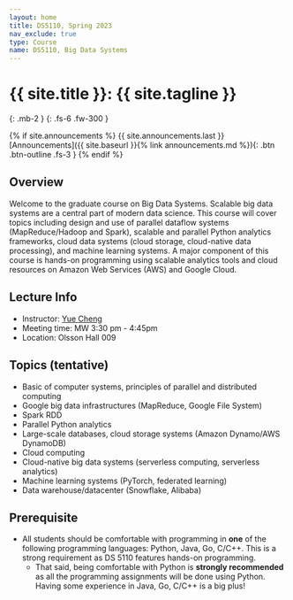 ```yaml
---
layout: home
title: DS5110, Spring 2023
nav_exclude: true
type: Course
name: DS5110, Big Data Systems
---
```


# {{ site.title }}: {{ site.tagline }}
{: .mb-2 }
{: .fs-6 .fw-300 }

{% if site.announcements %}
{{ site.announcements.last }}
 [Announcements]({{ site.baseurl }}{% link announcements.md %}){: .btn .btn-outline .fs-3 }
{% endif %}


## Overview

Welcome to the graduate course on Big Data Systems.  Scalable big
data systems are a central part of modern data science.  This course
will cover topics including design and use of parallel dataflow
systems (MapReduce/Hadoop and Spark), scalable and parallel Python
analytics frameworks, cloud data systems (cloud storage, cloud-native
data processing), and machine learning systems. A major component of
this course is hands-on programming using scalable analytics tools
and cloud resources on Amazon Web Services (AWS) and Google Cloud.


## Lecture Info

* Instructor: [Yue Cheng](https://tddg.github.io)
* Meeting time: MW 3:30 pm - 4:45pm
* Location: Olsson Hall 009


## Topics (tentative)

* Basic of computer systems, principles of parallel and distributed computing
* Google big data infrastructures (MapReduce, Google File System)
* Spark RDD
* Parallel Python analytics
* Large-scale databases, cloud storage systems (Amazon Dynamo/AWS DynamoDB)
* Cloud computing
* Cloud-native big data systems (serverless computing, serverless analytics)
* Machine learning systems (PyTorch, federated learning)
* Data warehouse/datacenter (Snowflake, Alibaba)


## Prerequisite

* All students should be comfortable with programming in **one** of the following programming languages: Python, Java, Go, C/C++. This is a strong requirement as DS 5110 features hands-on programming.
	* That said, being comfortable with Python is **strongly recommended** as all the programming assignments will be done using Python. Having some experience in Java, Go, C/C++ is a big plus!
